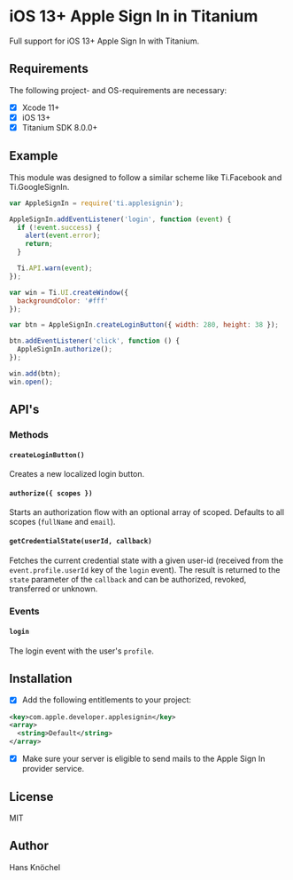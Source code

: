 # iOS 13+ Apple Sign In in Titanium

Full support for iOS 13+ Apple Sign In with Titanium.

## Requirements

The following project- and OS-requirements are necessary:

- [x] Xcode 11+
- [x] iOS 13+
- [x] Titanium SDK 8.0.0+

## Example

This module was designed to follow a similar scheme like Ti.Facebook and Ti.GoogleSignIn.

```js
var AppleSignIn = require('ti.applesignin');

AppleSignIn.addEventListener('login', function (event) {
  if (!event.success) {
    alert(event.error);
    return;
  }

  Ti.API.warn(event);
});

var win = Ti.UI.createWindow({
  backgroundColor: '#fff'
});

var btn = AppleSignIn.createLoginButton({ width: 280, height: 38 });

btn.addEventListener('click', function () {
  AppleSignIn.authorize();
});

win.add(btn);
win.open();
```

## API's

### Methods

#### `createLoginButton()`

Creates a new localized login button.

#### `authorize({ scopes })`

Starts an authorization flow with an optional array of scoped. Defaults to all scopes (`fullName` and `email`).

#### `getCredentialState(userId, callback)`

Fetches the current credential state with a given user-id (received from the `event.profile.userId`  key of the `login` event).
The result is returned to the `state` parameter of the `callback` and can be authorized, revoked, transferred or unknown.

### Events

#### `login`

The login event with the user's `profile`.

## Installation

- [x] Add the following entitlements to your project:
```xml
<key>com.apple.developer.applesignin</key>
<array>
  <string>Default</string>
</array>
```
- [x] Make sure your server is eligible to send mails to the Apple Sign In provider service.


## License

MIT

## Author

Hans Knöchel
